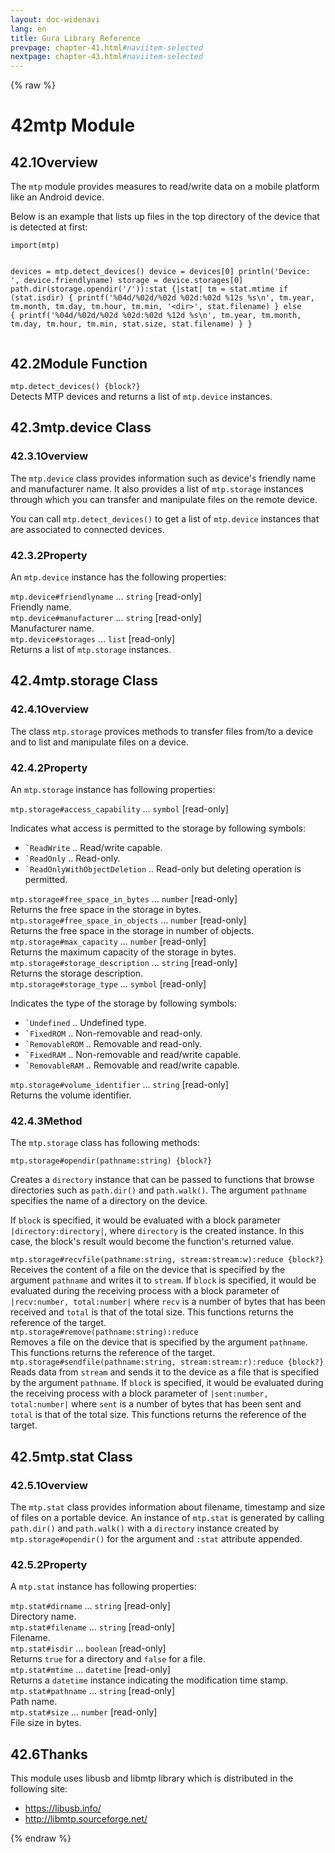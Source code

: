 ```yaml
---
layout: doc-widenavi
lang: en
title: Gura Library Reference
prevpage: chapter-41.html#naviitem-selected
nextpage: chapter-43.html#naviitem-selected
---
```

{% raw %}
<h1><span class="caption-index-1">42</span>mtp Module</h1>
<h2><span class="caption-index-2">42.1</span><a name="anchor-42-1"></a>Overview</h2>
<p>
The <code class="highlighter-rouge">mtp</code> module provides measures to read/write data on a mobile platform like an Android device.
</p>
<p>
Below is an example that lists up files in the top directory of the device that is detected at first:
</p>
<pre class="highlight"><code>import(mtp)

devices = mtp.detect_devices()
device = devices[0]
println('Device: ', device.friendlyname)
storage = device.storages[0]
path.dir(storage.opendir('/')):stat {|stat|
    tm = stat.mtime
    if (stat.isdir) {
        printf('%04d/%02d/%02d %02d:%02d %12s  %s\n',
               tm.year, tm.month, tm.day, tm.hour, tm.min, '&lt;dir&gt;', stat.filename)
    } else {
        printf('%04d/%02d/%02d %02d:%02d %12d  %s\n',
               tm.year, tm.month, tm.day, tm.hour, tm.min, stat.size, stat.filename)
    }
}
</code></pre>
<h2><span class="caption-index-2">42.2</span><a name="anchor-42-2"></a>Module Function</h2>
<div class="mb-2"><code>mtp.detect_devices() {block?}</code></div>
<div class="mb-2 ml-4">
Detects MTP devices and returns a list of <code class="highlighter-rouge">mtp.device</code> instances.
</div>
<h2><span class="caption-index-2">42.3</span><a name="anchor-42-3"></a>mtp.device Class</h2>
<h3><span class="caption-index-3">42.3.1</span><a name="anchor-42-3-1"></a>Overview</h3>
<p>
The <code class="highlighter-rouge">mtp.device</code> class provides information such as device's friendly name and manufacturer name. It also provides a list of <code class="highlighter-rouge">mtp.storage</code> instances through which you can transfer and manipulate files on the remote device.
</p>
<p>
You can call <code class="highlighter-rouge">mtp.detect_devices()</code> to get a list of <code class="highlighter-rouge">mtp.device</code> instances that are associated to connected devices.
</p>
<h3><span class="caption-index-3">42.3.2</span><a name="anchor-42-3-2"></a>Property</h3>
<p>
An <code class="highlighter-rouge">mtp.device</code> instance has the following properties:
</p>
<div class="mb-2"><code>mtp.device#friendlyname</code> &hellip; <code>string</code> [read-only]</div>
<div class="mb-2 ml-4">
Friendly name.
</div>
<div class="mb-2"><code>mtp.device#manufacturer</code> &hellip; <code>string</code> [read-only]</div>
<div class="mb-2 ml-4">
Manufacturer name.
</div>
<div class="mb-2"><code>mtp.device#storages</code> &hellip; <code>list</code> [read-only]</div>
<div class="mb-2 ml-4">
Returns a list of <code class="highlighter-rouge">mtp.storage</code> instances.
</div>
<h2><span class="caption-index-2">42.4</span><a name="anchor-42-4"></a>mtp.storage Class</h2>
<h3><span class="caption-index-3">42.4.1</span><a name="anchor-42-4-1"></a>Overview</h3>
<p>
The class <code class="highlighter-rouge">mtp.storage</code> provices methods to transfer files from/to a device and to list and manipulate files on a device.
</p>
<h3><span class="caption-index-3">42.4.2</span><a name="anchor-42-4-2"></a>Property</h3>
<p>
An <code class="highlighter-rouge">mtp.storage</code> instance has following properties:
</p>
<div class="mb-2"><code>mtp.storage#access_capability</code> &hellip; <code>symbol</code> [read-only]</div>
<div class="mb-2 ml-4">
<p>
Indicates what access is permitted to the storage by following symbols:
</p>
<ul>
<li><code class="highlighter-rouge">`ReadWrite</code> .. Read/write capable.</li>
<li><code class="highlighter-rouge">`ReadOnly</code> .. Read-only.</li>
<li><code class="highlighter-rouge">`ReadOnlyWithObjectDeletion</code> .. Read-only but deleting operation is permitted.</li>
</ul>

</div>
<div class="mb-2"><code>mtp.storage#free_space_in_bytes</code> &hellip; <code>number</code> [read-only]</div>
<div class="mb-2 ml-4">
Returns the free space in the storage in bytes.
</div>
<div class="mb-2"><code>mtp.storage#free_space_in_objects</code> &hellip; <code>number</code> [read-only]</div>
<div class="mb-2 ml-4">
Returns the free space in the storage in number of objects.
</div>
<div class="mb-2"><code>mtp.storage#max_capacity</code> &hellip; <code>number</code> [read-only]</div>
<div class="mb-2 ml-4">
Returns the maximum capacity of the storage in bytes.
</div>
<div class="mb-2"><code>mtp.storage#storage_description</code> &hellip; <code>string</code> [read-only]</div>
<div class="mb-2 ml-4">
Returns the storage description.
</div>
<div class="mb-2"><code>mtp.storage#storage_type</code> &hellip; <code>symbol</code> [read-only]</div>
<div class="mb-2 ml-4">
<p>
Indicates the type of the storage by following symbols:
</p>
<ul>
<li><code class="highlighter-rouge">`Undefined</code> .. Undefined type.</li>
<li><code class="highlighter-rouge">`FixedROM</code> .. Non-removable and read-only.</li>
<li><code class="highlighter-rouge">`RemovableROM</code> .. Removable and read-only.</li>
<li><code class="highlighter-rouge">`FixedRAM</code> .. Non-removable and read/write capable.</li>
<li><code class="highlighter-rouge">`RemovableRAM</code> .. Removable and read/write capable.</li>
</ul>

</div>
<div class="mb-2"><code>mtp.storage#volume_identifier</code> &hellip; <code>string</code> [read-only]</div>
<div class="mb-2 ml-4">
Returns the volume identifier.
</div>
<h3><span class="caption-index-3">42.4.3</span><a name="anchor-42-4-3"></a>Method</h3>
<p>
The <code class="highlighter-rouge">mtp.storage</code> class has following methods:
</p>
<div class="mb-2"><code>mtp.storage#opendir(pathname:string) {block?}</code></div>
<div class="mb-2 ml-4">
<p>
Creates a <code class="highlighter-rouge">directory</code> instance that can be passed to functions that browse directories such as <code class="highlighter-rouge">path.dir()</code> and <code class="highlighter-rouge">path.walk()</code>. The argument <code class="highlighter-rouge">pathname</code> specifies the name of a directory on the device.
</p>
<p>
If <code class="highlighter-rouge">block</code> is specified, it would be evaluated with a block parameter <code class="highlighter-rouge">|directory:directory|</code>, where <code class="highlighter-rouge">directory</code> is the created instance. In this case, the block's result would become the function's returned value.
</p>

</div>
<div class="mb-2"><code>mtp.storage#recvfile(pathname:string, stream:stream:w):reduce {block?}</code></div>
<div class="mb-2 ml-4">
Receives the content of a file on the device that is specified by the argument <code class="highlighter-rouge">pathname</code> and writes it to <code class="highlighter-rouge">stream</code>. If <code class="highlighter-rouge">block</code> is specified, it would be evaluated during the receiving process with a block parameter of <code class="highlighter-rouge">|recv:number, total:number|</code> where <code class="highlighter-rouge">recv</code> is a number of bytes that has been received and <code class="highlighter-rouge">total</code> is that of the total size. This functions returns the reference of the target.
</div>
<div class="mb-2"><code>mtp.storage#remove(pathname:string):reduce</code></div>
<div class="mb-2 ml-4">
Removes a file on the device that is specified by the argument <code class="highlighter-rouge">pathname</code>. This functions returns the reference of the target.
</div>
<div class="mb-2"><code>mtp.storage#sendfile(pathname:string, stream:stream:r):reduce {block?}</code></div>
<div class="mb-2 ml-4">
Reads data from <code class="highlighter-rouge">stream</code> and sends it to the device as a file that is specified by the argument <code class="highlighter-rouge">pathname</code>. If <code class="highlighter-rouge">block</code> is specified, it would be evaluated during the receiving process with a block parameter of <code class="highlighter-rouge">|sent:number, total:number|</code> where <code class="highlighter-rouge">sent</code> is a number of bytes that has been sent and <code class="highlighter-rouge">total</code> is that of the total size. This functions returns the reference of the target.
</div>
<h2><span class="caption-index-2">42.5</span><a name="anchor-42-5"></a>mtp.stat Class</h2>
<h3><span class="caption-index-3">42.5.1</span><a name="anchor-42-5-1"></a>Overview</h3>
<p>
The <code class="highlighter-rouge">mtp.stat</code> class provides information about filename, timestamp and size of files on a portable device. An instance of <code class="highlighter-rouge">mtp.stat</code> is generated by calling <code class="highlighter-rouge">path.dir()</code> and <code class="highlighter-rouge">path.walk()</code> with a <code class="highlighter-rouge">directory</code> instance created by <code class="highlighter-rouge">mtp.storage#opendir()</code> for the argument and <code class="highlighter-rouge">:stat</code> attribute appended.
</p>
<h3><span class="caption-index-3">42.5.2</span><a name="anchor-42-5-2"></a>Property</h3>
<p>
A <code class="highlighter-rouge">mtp.stat</code> instance has following properties:
</p>
<div class="mb-2"><code>mtp.stat#dirname</code> &hellip; <code>string</code> [read-only]</div>
<div class="mb-2 ml-4">
Directory name.
</div>
<div class="mb-2"><code>mtp.stat#filename</code> &hellip; <code>string</code> [read-only]</div>
<div class="mb-2 ml-4">
Filename.
</div>
<div class="mb-2"><code>mtp.stat#isdir</code> &hellip; <code>boolean</code> [read-only]</div>
<div class="mb-2 ml-4">
Returns <code class="highlighter-rouge">true</code> for a directory and <code class="highlighter-rouge">false</code> for a file.
</div>
<div class="mb-2"><code>mtp.stat#mtime</code> &hellip; <code>datetime</code> [read-only]</div>
<div class="mb-2 ml-4">
Returns a <code class="highlighter-rouge">datetime</code> instance indicating the modification time stamp.
</div>
<div class="mb-2"><code>mtp.stat#pathname</code> &hellip; <code>string</code> [read-only]</div>
<div class="mb-2 ml-4">
Path name.
</div>
<div class="mb-2"><code>mtp.stat#size</code> &hellip; <code>number</code> [read-only]</div>
<div class="mb-2 ml-4">
File size in bytes.
</div>
<h2><span class="caption-index-2">42.6</span><a name="anchor-42-6"></a>Thanks</h2>
<p>
This module uses libusb and libmtp library which is distributed in the following site:
</p>
<ul>
<li><a href="https://libusb.info/">https://libusb.info/</a></li>
<li><a href="http://libmtp.sourceforge.net/">http://libmtp.sourceforge.net/</a></li>
</ul>
{% endraw %}
